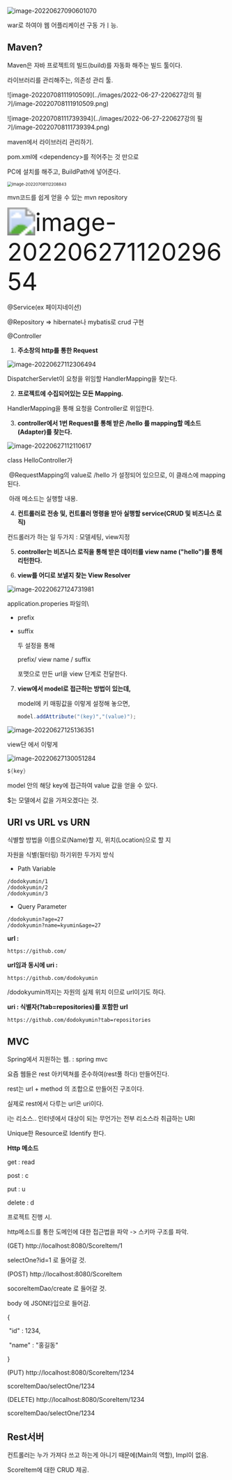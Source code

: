 ![image-20220627090601070](../images/Untitled/image-20220627090601070.png)

war로 하여야 웹 어플리케이션 구동 가ㅣ능.



## Maven?

Maven은 자바 프로젝트의 빌드(build)를 자동화 해주는 빌드 툴이다.

라이브러리를 관리해주는, 의존성 관리 툴.

![image-20220708111910509](../images/2022-06-27-220627강의 필기/image-20220708111910509.png)

![image-20220708111739394](../images/2022-06-27-220627강의 필기/image-20220708111739394.png)

maven에서 라이브러리 관리하기.

pom.xml에 \<dependency>를 적어주는 것 만으로

PC에 설치를 해주고, BuildPath에 넣어준다.

<img src="../images/2022-06-27-220627강의 필기/image-20220708112208843.png" alt="image-20220708112208843" style="zoom: 67%;" />

mvn코드를 쉽게 얻을 수 있는 mvn repository



<img src="../images/Untitled/image-20220627112029654.png" alt="image-20220627112029654" style="zoom: 400%;" />

@Service(ex 페이지네이션)

@Repository => hibernate나 mybatis로 crud 구현

@Controller

1. **주소창의 http를 통한 Request**

![image-20220627112306494](../images/Untitled/image-20220627112306494.png)

DispatcherServlet이 요청을 위임할 HandlerMapping을 찾는다.

2. **프로젝트에 수집되어있는 모든 Mapping.**

HandlerMapping을 통해 요청을 Controller로 위임한다.

3. **controller에서 1번 Request를 통해 받은 /hello 를 mapping할 메소드(Adapter)를 찾는다.**

![image-20220627112110617](../images/Untitled/image-20220627112110617.png)

class HelloController가 

​	@RequestMapping의 value로 /hello 가 설정되어 있으므로, 이 클래스에 mapping 된다.

​	아래 메소드는 실행할 내용.



4. **컨트롤러로 전송 및, 컨트롤러 명령을 받아 실행할 service(CRUD 및 비즈니스 로직)**

컨드롤러가 하는 일 두가지 : 모델세팅, view지정

5. **controller는 비즈니스 로직을 통해 받은 데이터를 view name ("hello")를 통해 리턴한다.**

6. **view를 어디로 보낼지 찾는  View Resolver**

![image-20220627124731981](../images/Untitled/image-20220627124731981.png)

application.properies 파일의\

- prefix

- suffix

  두 설정을 통해

  prefix/	 view name	/ suffix

  포맷으로 만든 url을 view 단계로 전달한다.

7. **view에서 model로 접근하는 방법이 있는데,**

   model에 키 매핑값을 이렇게 설정해 놓으면,

   ```java
   model.addAttribute("(key)","(value)");
   ```

![image-20220627125136351](../images/Untitled/image-20220627125136351.png)

view단 에서 이렇게

![image-20220627130051284](../images/Untitled/image-20220627130051284.png)

```java
${key}
```

model 안의 해당 key에 접근하여 value 값을 얻을 수 있다.

$는 모델에서 값을 가져오겠다는 것. 









## URI vs URL vs URN

식별할 방법을 이름으로(Name)할 지, 위치(Location)으로 할 지

자원을 식별(필터링) 하기위한 두가지 방식

- Path Variable

```
/dodokyumin/1
/dodokyumin/2
/dodokyumin/3
```



- Query Parameter

```
/dodokyumin?age=27
/dodokyumin?name=kyumin&age=27
```





**url :**

```
https://github.com/
```



**url임과 동시에 uri :** 

```
https://github.com/dodokyumin
```

/dodokyumin까지는 자원의 실제 위치 이므로 url이기도 하다.



**uri : 식별자(?tab=repositories)를 포함한 url**

```
https://github.com/dodokyumin?tab=repositories
```



## MVC

Spring에서 지원하는 웹. : spring mvc



요즘 웹들은 rest 아키텍쳐를 준수하여(rest풀 하다) 만들어진다.



rest는	url + method	의 조합으로 만들어진 구조이다. 

실제로 rest에서 다루는 url은 uri이다.

i는 리소스.. 인터넷에서 대상이 되는 무언가는 전부 리소스라 취급하는 URI

Unique한 Resource로 Identify 한다.



**Http 메소드**

get : read

post : c

put : u

delete : d



프로젝트 진행 시.

http메소드를 통한 도메인에 대한 접근법을 파악 -> 스키마 구조를 파악.



(GET) http://localhost:8080/ScoreItem/1

selectOne?id=1 로 들어갈 것.

(POST) http://localhost:8080/ScoreItem

socoreItemDao/create 로 들어갈 것.

body 에 JSON타입으로 들어감.

{

​	"id" : 1234,

​	"name" : "홍길동"

}

(PUT) http://localhost:8080/ScoreItem/1234

scoreItemDao/selectOne/1234



(DELETE) http://localhost:8080/ScoreItem/1234

scoreItemDao/selectOne/1234



## Rest서버











컨트롤러는 누가 가져다 쓰고 하는게 아니기 때문에(Main의 역할), Impl이 없음.

ScoreItem에 대한 CRUD 제공.